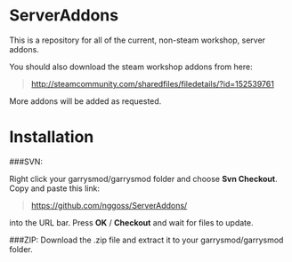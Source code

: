 ServerAddons
============
This is a repository for all of the current, non-steam workshop, server addons.


You should also download the steam workshop addons from here:
>http://steamcommunity.com/sharedfiles/filedetails/?id=152539761

More addons will be added as requested.

Installation
============

###SVN: 

Right click your garrysmod/garrysmod folder and choose **Svn Checkout**. Copy and paste this link:
>https://github.com/nggoss/ServerAddons/

into the URL bar. Press **OK** / **Checkout** and wait for files to update.
            
###ZIP:
Download the .zip file and extract it to your garrysmod/garrysmod folder.
